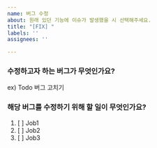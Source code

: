 ```yaml
---
name: 버그 수정
about: 원래 있던 기능에 이슈가 발생했을 시 선택해주세요.
title: "[FIX] "
labels: ''
assignees: ''

---
```


### 수정하고자 하는 버그가 무엇인가요?
ex) Todo 버그 고치기

### 해당 버그를 수정하기 위해 할 일이 무엇인가요?
1. [ ] Job1
2. [ ] Job2
3. [ ] Job3
